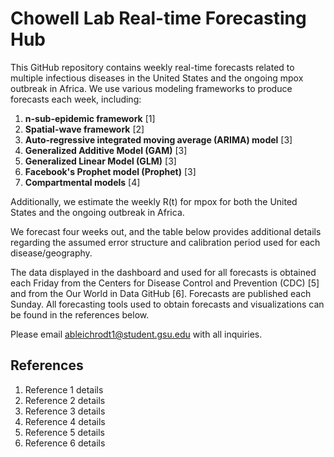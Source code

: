 # Chowell Lab Real-time Forecasting Hub 

This GitHub repository contains weekly real-time forecasts related to multiple infectious diseases in the United States and the ongoing mpox outbreak in Africa. We use various modeling frameworks to produce forecasts each week, including:

1. **n-sub-epidemic framework** [1]  
2. **Spatial-wave framework** [2]  
3. **Auto-regressive integrated moving average (ARIMA) model** [3]  
4. **Generalized Additive Model (GAM)** [3]  
5. **Generalized Linear Model (GLM)** [3]  
6. **Facebook's Prophet model (Prophet)** [3]  
7. **Compartmental models** [4]  

Additionally, we estimate the weekly R(t) for mpox for both the United States and the ongoing outbreak in Africa.

We forecast four weeks out, and the table below provides additional details regarding the assumed error structure and calibration period used for each disease/geography.

The data displayed in the dashboard and used for all forecasts is obtained each Friday from the Centers for Disease Control and Prevention (CDC) [5] and from the Our World in Data GitHub [6]. Forecasts are published each Sunday. All forecasting tools used to obtain forecasts and visualizations can be found in the references below.

Please email [ableichrodt1@student.gsu.edu](mailto:ableichrodt1@student.gsu.edu) with all inquiries.

## References

1. Reference 1 details  
2. Reference 2 details  
3. Reference 3 details  
4. Reference 4 details  
5. Reference 5 details  
6. Reference 6 details  

